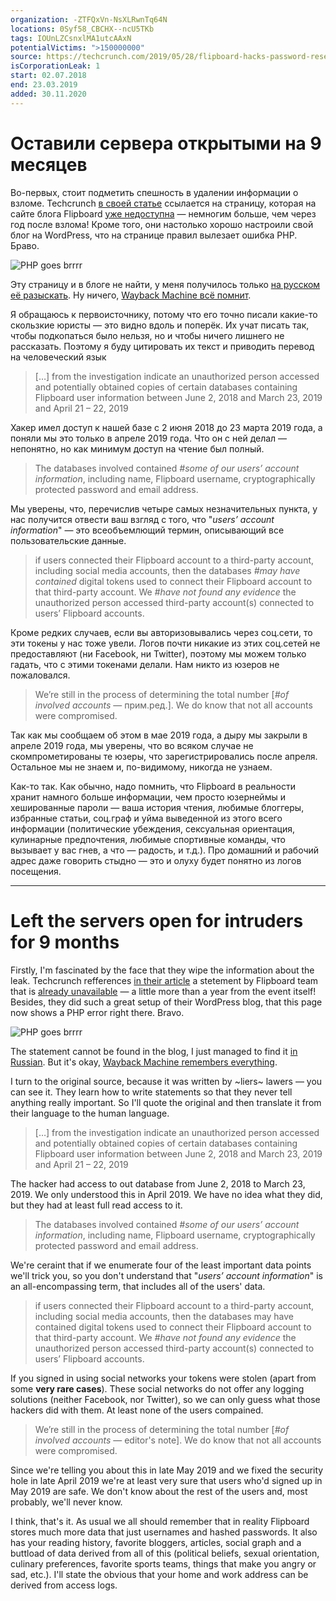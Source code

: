 ```yaml
---
organization: -ZTFQxVn-NsXLRwnTq64N
locations: 0Syf58_CBCHX--ncU5TKb
tags: IOUnLZCsnxlMA1utcAAxN
potentialVictims: ">150000000"
source: https://techcrunch.com/2019/05/28/flipboard-hacks-password-resets/
isCorporationLeak: 1
start: 02.07.2018
end: 23.03.2019
added: 30.11.2020
---
```


# Оставили сервера открытыми на 9 месяцев

Во-первых, стоит подметить спешность в удалении информации о взломе. Techcrunch [в своей статье](https://techcrunch.com/2019/05/28/flipboard-hacks-password-resets/) ссылается на страницу, которая на сайте блога Flipboard [уже недоступна](https://about.flipboard.com/support-information-incident-May-2019/) — немногим больше, чем через год после взлома! Кроме того, они настолько хорошо настроили свой блог на WordPress, что на странице правил вылезает ошибка PHP. Браво.

![PHP goes brrrr](/img/leaks/flipboard/php-error.png)

Эту страницу и в блоге не найти, у меня получилось только [на русском её разыскать](https://ru-ru.about.flipboard.com/support-information-incident-may-2019/). Ну ничего, [Wayback Machine всё помнит](https://web.archive.org/web/20201107223738/https://about.flipboard.com/support-information-incident-May-2019/).

Я обращаюсь к первоисточнику, потому что его точно писали какие-то скользкие юристы — это видно вдоль и поперёк. Их учат писать так, чтобы подкопаться было нельзя, но и чтобы ничего лишнего не рассказать. Поэтому я буду цитировать их текст и приводить перевод на человеческий язык

> […] from the investigation indicate an unauthorized person accessed and potentially obtained copies of certain databases containing Flipboard user information between June 2, 2018 and March 23, 2019 and April 21 – 22, 2019

Хакер имел доступ к нашей базе с 2 июня 2018 до 23 марта 2019 года, а поняли мы это только в апреле 2019 года. Что он с ней делал — непонятно, но как минимум доступ на чтение был полный.

> The databases involved contained *#some of our users’ account information*, including name, Flipboard username, cryptographically protected password and email address.

Мы уверены, что, перечислив четыре самых незначительных пункта, у нас получится отвести ваш взгляд с того, что "*users’ account information*" — это всеобъемлющий термин, описывающий все пользовательские данные.

> if users connected their Flipboard account to a third-party account, including social media accounts, then the databases *#may have contained* digital tokens used to connect their Flipboard account to that third-party account. We *#have not found any evidence* the unauthorized person accessed third-party account(s) connected to users’ Flipboard accounts.

Кроме редких случаев, если вы авторизовывались через соц.сети, то эти токены у нас тоже увели. Логов почти никакие из этих соц.сетей не предоставляют (ни Facebook, ни Twitter), поэтому мы можем только гадать, что с этими токенами делали. Нам никто из юзеров не пожаловался.

> We’re still in the process of determining the total number [*#of involved accounts* — прим.ред.]. We do know that not all accounts were compromised.

Так как мы сообщаем об этом в мае 2019 года, а дыру мы закрыли в апреле 2019 года, мы уверены, что во всяком случае не скомпрометированы те юзеры, что зарегистрировались после апреля. Остальное мы не знаем и, по-видимому, никогда не узнаем.

Как-то так. Как обычно, надо помнить, что Flipboard в реальности хранит намного больше информации, чем просто юзернеймы и хешированные пароли — ваша история чтения, любимые блоггеры, избранные статьи, соц.граф и уйма выведенной из этого всего информации (политические убеждения, сексуальная ориентация, кулинарные предпочтения, любимые спортивные команды, что вызывает у вас гнев, а что — радость, и т.д.). Про домашний и рабочий адрес даже говорить стыдно — это и олуху будет понятно из логов посещения.

---

# Left the servers open for intruders for 9 months

Firstly, I'm fascinated by the face that they wipe the information about the leak. Techcrunch refferences [in their article](https://techcrunch.com/2019/05/28/flipboard-hacks-password-resets/) a stetement by Flipboard team that is [already unavailable](https://about.flipboard.com/support-information-incident-May-2019/) — a little more than a year from the event itself! Besides, they did such a great setup of their WordPress blog, that this page now shows a PHP error right there. Bravo.

![PHP goes brrrr](/img/leaks/flipboard/php-error.png)

The statement cannot be found in the blog, I just managed to find it [in Russian](https://ru-ru.about.flipboard.com/support-information-incident-may-2019/). But it's okay, [Wayback Machine remembers everything](https://web.archive.org/web/20201107223738/https://about.flipboard.com/support-information-incident-May-2019/).

I turn to the original source, because it was written by ~liers~ lawers — you can see it. They learn how to write statements so that they never tell anything really important. So I'll quote the original and then translate it from their language to the human language.

> […] from the investigation indicate an unauthorized person accessed and potentially obtained copies of certain databases containing Flipboard user information between June 2, 2018 and March 23, 2019 and April 21 – 22, 2019

The hacker had access to out database from June 2, 2018 to March 23, 2019. We only understood this in April 2019. We have no idea what they did, but they had at least full read access to it.

> The databases involved contained *#some of our users’ account information*, including name, Flipboard username, cryptographically protected password and email address.

We're ceraint that if we enumerate four of the least important data points we'll trick you, so you don't understand that "*users’ account information*" is an all-encompassing term, that includes all of the users' data.

> if users connected their Flipboard account to a third-party account, including social media accounts, then the databases may have contained digital tokens used to connect their Flipboard account to that third-party account. We *#have not found any evidence* the unauthorized person accessed third-party account(s) connected to users’ Flipboard accounts.

If you signed in using social networks your tokens were stolen (apart from some **very rare cases**). These social networks do not offer any logging solutions (neither Facebook, nor Twitter), so we can only guess what those hackers did with them. At least none of the users compained.

> We’re still in the process of determining the total number [*#of involved accounts* — editor's note]. We do know that not all accounts were compromised.

Since we're telling you about this in late May 2019 and we fixed the security hole in late April 2019 we're at least very sure that users who'd signed up in May 2019 are safe. We don't know about the rest of the users and, most probably, we'll never know.

I think, that's it. As usual we all should remember that in reality Flipboard stores much more data that just usernames and hashed passwords. It also has your reading history, favorite bloggers, articles, social graph and a buttload of data derived from all of this (political beliefs, sexual orientation, culinary preferences, favorite sports teams, things that make you angry or sad, etc.). I'll state the obvious that your home and work address can be derived from access logs.